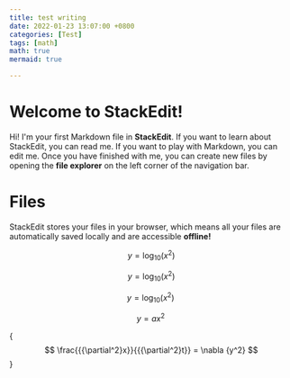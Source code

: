 ```yaml
---
title: test writing
date: 2022-01-23 13:07:00 +0800
categories: [Test]
tags: [math]
math: true
mermaid: true

---
```


# Welcome to StackEdit!

Hi! I'm your first Markdown file in **StackEdit**. If you want to learn about StackEdit, you can read me. If you want to play with Markdown, you can edit me. Once you have finished with me, you can create new files by opening the **file explorer** on the left corner of the navigation bar.


# Files

StackEdit stores your files in your browser, which means all your files are automatically saved locally and are accessible **offline!**

$$
y = {\log _{10}}\left( {{x^2}} \right)
$$

$$
y = {\log_{10}}({{x^2}})
$$

$$
y = {\log _{10}}\left( {{x^2}} \right)\,
$$

$$
y = a{x^2}\,
$$

{$$
\frac{{{\partial^2}x}}{{{\partial^2}t}} = \nabla {y^2}
$$}